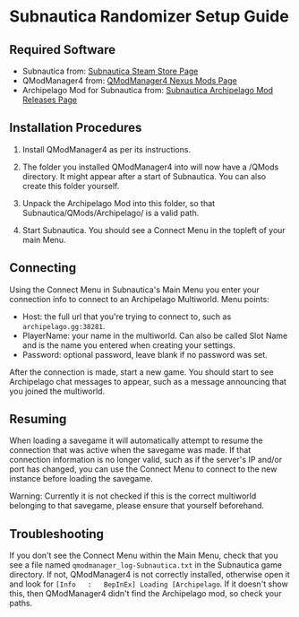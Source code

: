 # Subnautica Randomizer Setup Guide

## Required Software

- Subnautica from: [Subnautica Steam Store Page](https://store.steampowered.com/app/264710/Subnautica/)
- QModManager4 from: [QModManager4 Nexus Mods Page](https://www.nexusmods.com/subnautica/mods/201)
- Archipelago Mod for Subnautica
  from: [Subnautica Archipelago Mod Releases Page](https://github.com/Berserker66/ArchipelagoSubnauticaModSrc/releases)

## Installation Procedures

1. Install QModManager4 as per its instructions.

2. The folder you installed QModManager4 into will now have a /QMods directory. It might appear after a start of
   Subnautica. You can also create this folder yourself.

3. Unpack the Archipelago Mod into this folder, so that Subnautica/QMods/Archipelago/ is a valid path.

4. Start Subnautica. You should see a Connect Menu in the topleft of your main Menu.

## Connecting

Using the Connect Menu in Subnautica's Main Menu you enter your connection info to connect to an Archipelago Multiworld.
Menu points:
 - Host: the full url that you're trying to connect to, such as `archipelago.gg:38281`.
 - PlayerName: your name in the multiworld. Can also be called Slot Name and is the name you entered when creating your settings.
 - Password: optional password, leave blank if no password was set.

After the connection is made, start a new game. You should start to see Archipelago chat messages to appear, such as a message announcing that you joined the multiworld.

## Resuming

When loading a savegame it will automatically attempt to resume the connection that was active when the savegame was made. 
If that connection information is no longer valid, such as if the server's IP and/or port has changed, you can use the Connect Menu to connect to the new instance before loading the savegame.

Warning: Currently it is not checked if this is the correct multiworld belonging to that savegame, please ensure that yourself beforehand.

## Troubleshooting

If you don't see the Connect Menu within the Main Menu, check that you see a file named `qmodmanager_log-Subnautica.txt` in the Subnautica game directory. If not,
QModManager4 is not correctly installed, otherwise open it and look
for `[Info   :   BepInEx] Loading [Archipelago`. If it doesn't show this, then
QModManager4 didn't find the Archipelago mod, so check your paths.
